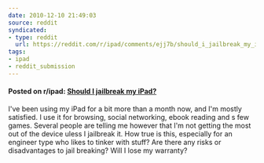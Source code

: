 ```yaml
---
date: 2010-12-10 21:49:03
source: reddit
syndicated:
- type: reddit
  url: https://reddit.com/r/ipad/comments/ejj7b/should_i_jailbreak_my_ipad/
tags:
- ipad
- reddit_submission
---
```


#### Posted on r/ipad: [Should I jailbreak my iPad?](https://reddit.com/r/ipad/comments/ejj7b/should_i_jailbreak_my_ipad/)

I've been using my iPad for a bit more than a month now, and I'm mostly satisfied. I use it for browsing, social networking, ebook reading and s few games. Several people are telling me however that I'm not getting the most out of the device uless I jailbreak it. How true is this, especially for an engineer type who likes to tinker with stuff? Are there any risks or disadvantages to jail breaking? Will I lose my warranty?